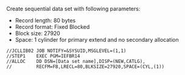 Create sequential data set with following parameters:
- Record length: 80 bytes
- Record format: Fixed Blocked
- Block size: 27920
- Space: 1 cylinder for primary extend and no secondary allocation

```
//JCLLIB02 JOB NOTIFY=&SYSUID,MSGLEVEL=(1,1)                  
//STEP1    EXEC PGM=IEFBR14                                   
//ALLOC    DD DSN=[Data set name],DISP=(NEW,CATLG),        
//         RECFM=FB,LRECL=80,BLKSIZE=27920,SPACE=(CYL,(1))
```